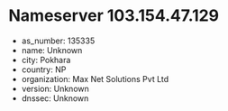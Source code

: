 # Nameserver 103.154.47.129

* as_number: 135335
* name: Unknown
* city: Pokhara
* country: NP
* organization: Max Net Solutions Pvt Ltd
* version: Unknown
* dnssec: Unknown

